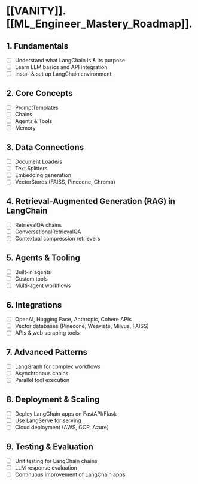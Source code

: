 # [[VANITY]]. [[ML_Engineer_Mastery_Roadmap]].

## 1. Fundamentals
- [ ] Understand what LangChain is & its purpose
- [ ] Learn LLM basics and API integration
- [ ] Install & set up LangChain environment

## 2. Core Concepts
- [ ] PromptTemplates
- [ ] Chains
- [ ] Agents & Tools
- [ ] Memory

## 3. Data Connections
- [ ] Document Loaders
- [ ] Text Splitters
- [ ] Embedding generation
- [ ] VectorStores (FAISS, Pinecone, Chroma)

## 4. Retrieval-Augmented Generation (RAG) in LangChain
- [ ] RetrievalQA chains
- [ ] ConversationalRetrievalQA
- [ ] Contextual compression retrievers

## 5. Agents & Tooling
- [ ] Built-in agents
- [ ] Custom tools
- [ ] Multi-agent workflows

## 6. Integrations
- [ ] OpenAI, Hugging Face, Anthropic, Cohere APIs
- [ ] Vector databases (Pinecone, Weaviate, Milvus, FAISS)
- [ ] APIs & web scraping tools

## 7. Advanced Patterns
- [ ] LangGraph for complex workflows
- [ ] Asynchronous chains
- [ ] Parallel tool execution

## 8. Deployment & Scaling
- [ ] Deploy LangChain apps on FastAPI/Flask
- [ ] Use LangServe for serving
- [ ] Cloud deployment (AWS, GCP, Azure)

## 9. Testing & Evaluation
- [ ] Unit testing for LangChain chains
- [ ] LLM response evaluation
- [ ] Continuous improvement of LangChain apps

